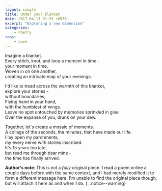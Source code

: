 ```yaml
---
layout: single
title: Under your blanket
date: 2017-04-13 01:33 +0530
excerpt: "Exploring a new dimension"
categories:
    - Poetry
tags:
    - Love
---
```


Imagine a blanket.  
Every stitch, knot, and loop a moment in time -  
your moment in time.  
Woven in on one another,  
creating an intricate map of your evenings.  

I'd like to tread across the warmth of this blanket,  
explore your stories -  
without boundaries;  
Flying hand in your hand,  
with the humblest of wings.  
Leave no spot untouched by memories sprinkled in glee  
Over the expanse of you, drunk on your dew.  

Together, let's create a mosaic of moments.  
A collage of the seconds, the minutes, that have made our life.  
I lay open my parchments,  
my every nerve with stories inscribed.  
It's 15 years too late,  
but read me through dear mine -  
the time has finally arrived.  

**Author's note**: This is not a _fully_ original piece. I read a poem online a couple days before with the same context, and I had merely modified it to form a different message here. I'm unable to find the original piece though, but will attach it here as and when I do.
{: .notice--warning}
